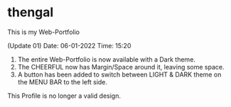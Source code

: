 # thengal
This is my Web-Portfolio

(Update 01) Date: 06-01-2022 Time: 15:20
1. The entire Web-Portfolio is now available with a Dark theme.
2. The CHEERFUL now has Margin/Space around it, leaving some space.
3. A button has been added to switch between LIGHT & DARK theme on the MENU BAR to the left side.

This Profile is no longer a valid design.
